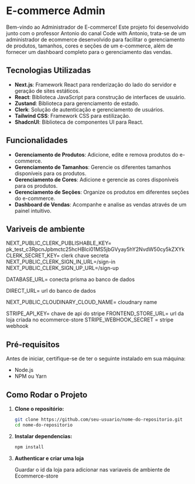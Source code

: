 # E-commerce Admin

Bem-vindo ao Administrador de E-commerce! Este projeto foi desenvolvido junto com o professor Antonio do canal Code with Antonio, trata-se de um administrador de ecommerce desenvolvido para facilitar o gerenciamento de produtos, tamanhos, cores e seções de um e-commerce, além de fornecer um dashboard completo para o gerenciamento das vendas.

## Tecnologias Utilizadas

- **Next.js**: Framework React para renderização do lado do servidor e geração de sites estáticos.
- **React**: Biblioteca JavaScript para construção de interfaces de usuário.
- **Zustand**: Biblioteca para gerenciamento de estado.
- **Clerk**: Solução de autenticação e gerenciamento de usuários.
- **Tailwind CSS**: Framework CSS para estilização.
- **ShadcnUI**: Biblioteca de componentes UI para React.

## Funcionalidades

- **Gerenciamento de Produtos**: Adicione, edite e remova produtos do e-commerce.
- **Gerenciamento de Tamanhos**: Gerencie os diferentes tamanhos disponíveis para os produtos.
- **Gerenciamento de Cores**: Adicione e gerencie as cores disponíveis para os produtos.
- **Gerenciamento de Seções**: Organize os produtos em diferentes seções do e-commerce.
- **Dashboard de Vendas**: Acompanhe e analise as vendas através de um painel intuitivo.

## Variveis de ambiente

NEXT_PUBLIC_CLERK_PUBLISHABLE_KEY= pk_test_c3RpcnJpbmctc25hcHBlci01MS5jbGVyay5hY2NvdW50cy5kZXYk
CLERK_SECRET_KEY= clerk chave secreta
NEXT_PUBLIC_CLERK_SIGN_IN_URL=/sign-in
NEXT_PUBLIC_CLERK_SIGN_UP_URL=/sign-up

DATABASE_URL= conecta prisma ao banco de dados

DIRECT_URL= url do banco de dados

NEXT_PUBLIC_CLOUDINARY_CLOUD_NAME= cloudnary name

STRIPE_API_KEY= chave de api do stripe
FRONTEND_STORE_URL= url da loja criada no ecommerce-store
STRIPE_WEBHOOK_SECRET = stripe webhook

## Pré-requisitos

Antes de iniciar, certifique-se de ter o seguinte instalado em sua máquina:

- Node.js
- NPM ou Yarn

## Como Rodar o Projeto

1. **Clone o repositório:**

   ```bash
   git clone https://github.com/seu-usuario/nome-do-repositorio.git
   cd nome-do-repositorio
   
2. **Instalar dependencias:**

    ```bash
    npm install
    ```
  
3.  **Authenticar e criar uma loja**

    Guardar o id da loja para adicionar nas variaveis de ambiente de Ecommerce-store


